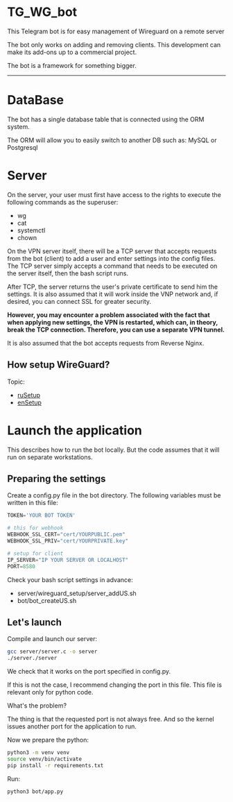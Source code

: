 # TG_WG_bot
This Telegram bot is for easy management of Wireguard on a remote server

The bot only works on adding and removing clients.
This development can make its add-ons up to a commercial project.

The bot is a framework for something bigger.

---
# DataBase

The bot has a single database table that is connected using the ORM system.

The ORM will allow you to easily switch to another DB such as: MySQL or Postgresql

# Server

On the server, your user must first have access to the rights to execute the following commands as the superuser:
* wg
* cat
* systemctl
* chown

On the VPN server itself, there will be a TCP server that accepts requests from the bot (client) to add a user and enter settings into the config files. The TCP server simply accepts a command that needs to be executed on the server itself, then the bash script runs.

After TCP, the server returns the user's private certificate to send him the settings.
It is also assumed that it will work inside the VNP network and, if desired, you can connect SSL for greater security.

**However, you may encounter a problem associated with the fact that when applying new settings, the VPN is restarted, which can, in theory, break the TCP connection. Therefore, you can use a separate VPN tunnel.**

It is also assumed that the bot accepts requests from Reverse Nginx.

## How setup WireGuard?

Topic:
- [ruSetup](https://youtu.be/5Aql0V-ta8A?si=34Wcg4AgwSvE2fFX)
- [enSetup](https://youtu.be/bVKNSf1p1d0?si=E6KMjJOb7xEkbKbu)

# Launch the application

This describes how to run the bot locally.
But the code assumes that it will run on separate workstations.

## Preparing the settings

Create a config.py file in the bot directory.
The following variables must be written in this file:
```python
TOKEN='YOUR BOT TOKEN'

# this for webhook
WEBHOOK_SSL_CERT="cert/YOURPUBLIC.pem"
WEBHOOK_SSL_PRIV="cert/YOURPRIVATE.key"

# setup for client
IP_SERVER="IP YOUR SERVER OR LOCALHOST"
PORT=8580
```

Check your bash script settings in advance:
* server/wireguard_setup/server_addUS.sh 
* bot/bot_createUS.sh

## Let's launch

Compile and launch our server:
```bash
gcc server/server.c -o server
./server./server
```

We check that it works on the port specified in config.py.

If this is not the case, I recommend changing the port in this file.
This file is relevant only for python code.

What's the problem?

The thing is that the requested port is not always free.
And so the kernel issues another port for the application to run.

Now we prepare the python:
```bash
python3 -m venv venv
source venv/bin/activate
pip install -r requirements.txt
```

Run:
```bash
python3 bot/app.py
```